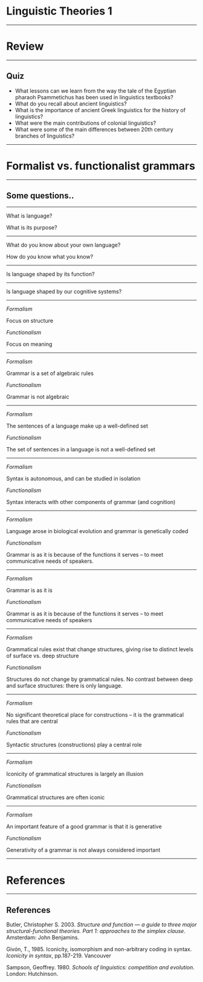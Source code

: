 

# Linguistic Theories 1

---

# Review

---

## Quiz

- What lessons can we learn from the way the tale of the Egyptian pharaoh Psammetichus has been used in linguistics textbooks?
- What do you recall about ancient linguistics?
- What is the importance of ancient Greek linguistics for the history of linguistics?
- What were the main contributions of colonial linguistics?
- What were some of the main differences between 20th century branches of linguistics?

---

# Formalist vs. functionalist grammars

---

## Some questions..

---

What is language?  

What is its purpose?

---

What do you know about your own language?  

How do you know what you know?

---

Is language shaped by its function?


---

Is language shaped by our cognitive systems?


---





<div id = "left">
<em>Formalism</em>

Focus on structure
</div>



<div id = "right">
<em>Functionalism</em>

Focus on meaning

</div>
	

---


<div id = "left">
<em>Formalism</em>

Grammar is a set of algebraic rules  

</div>



<div id = "right">
<em>Functionalism</em>

Grammar is not algebraic  
</div>

---

<div id = "left">
<em>Formalism</em>

The sentences of a language make up a well-defined set
</div>



<div id = "right">
<em>Functionalism</em>

The set of sentences in a language is not a well-defined set
</div>


---


<div id = "left">
<em>Formalism</em>

Syntax is autonomous, and can be studied in isolation


</div>



<div id = "right">
<em>Functionalism</em>

Syntax interacts with other components of grammar (and cognition)

</div>

---

<div id = "left">
<em>Formalism</em>

Language arose in biological evolution and grammar is genetically coded

</div>



<div id = "right">
<em>Functionalism</em>

Grammar is as it is because of the functions it serves – to meet communicative needs of speakers.

</div>


---

<div id = "left">
<em>Formalism</em>

Grammar is as it is


</div>



<div id = "right">
<em>Functionalism</em>

Grammar is as it is because of the functions it serves – to meet communicative needs of speakers

</div>


---

<div id = "left">
<em>Formalism</em>

Grammatical rules exist that change structures, giving rise to distinct levels of surface vs. deep structure

</div>



<div id = "right">
<em>Functionalism</em>

   

Structures do not change by grammatical rules. No contrast between deep and surface structures: there is only language.
</div>

---

   
<div id = "left">
<em>Formalism</em>

   

No significant theoretical place for constructions – it is the grammatical rules that are central

</div>



<div id = "right">
<em>Functionalism</em>

      

Syntactic structures (constructions) play a central role


</div>


---


<div id = "left">
<em>Formalism</em>

   

Iconicity of grammatical structures is largely an illusion

</div>



<div id = "right">
<em>Functionalism</em>


Grammatical structures are often iconic

</div>


---

<div id = "left">
<em>Formalism</em>

   

An important feature of a good grammar is that it is generative

</div>



<div id = "right">
<em>Functionalism</em>

Generativity of a grammar is not always considered important

</div>



---


# References

---

## References


<div id = "refs">

Butler, Christopher S. 2003. _Structure and function — a guide to three major structural-functional theories. Part 1: approaches to the simplex clause_. Amsterdam: John Benjamins.

Givón, T., 1985. Iconicity, isomorphism and non-arbitrary coding in syntax. _Iconicity in syntax_, pp.187-219. Vancouver

Sampson, Geoffrey. 1980. _Schools of linguistics: competition and evolution_. London: Hutchinson.



</div>